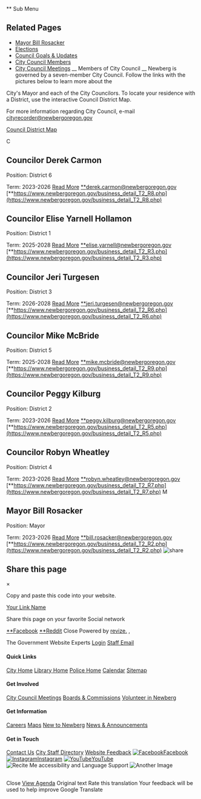   ** Sub Menu 

## Related Pages

 *  [Mayor Bill Rosacker](https://www.newbergoregon.gov/business_detail_T2_R2.php) 
 *  [Elections](https://www.newbergoregon.gov/government/city_council/elections.php) 
 *  [Council Goals & Updates](https://www.newbergoregon.gov/government/city_council/city_council_goals.php) 
 *  [City Council Members](https://www.newbergoregon.gov/government/city_council/city_council_members.php) 
 *  [City Council Meetings](https://www.newbergoregon.gov/government/city_council/city_council_meetings.php) 
  __ Members of City Council __ Newberg is governed by a seven-member City Council. Follow the links with the pictures below to learn more about the

City's Mayor and each of the City Councilors. To locate your residence with a District, use the interactive Council District Map.

For more information regarding City Council, e-mail  [cityrecorder@newbergoregon.gov](mailto:cityrecorder@newbergoregon.gov) 

  [Council District Map](https://map-newberg.hub.arcgis.com/apps/b1e7e97f9f4a491d94b68f5a74b9c06b/explore) 

 C 

## Councilor Derek Carmon

 Position: District 6

Term: 2023-2026  [Read More](https://www.newbergoregon.gov/business_detail_T2_R316.php)   [**derek.carmon@newbergoregon.gov](mailto:derek.carmon@newbergoregon.gov)  [**https://www.newbergoregon.gov/business_detail_T2_R8.php](https://www.newbergoregon.gov/business_detail_T2_R8.php)  

## Councilor Elise Yarnell Hollamon

 Position: District 1

Term: 2025-2028  [Read More](https://www.newbergoregon.gov/business_detail_T2_R313.php)   [**elise.yarnell@newbergoregon.gov](mailto:elise.yarnell@newbergoregon.gov)  [**https://www.newbergoregon.gov/business_detail_T2_R3.php](https://www.newbergoregon.gov/business_detail_T2_R3.php)  

## Councilor Jeri Turgesen

 Position: District 3

Term: 2026-2028  [Read More](https://www.newbergoregon.gov/business_detail_T2_R322.php)   [**jeri.turgesen@newbergoregon.gov](mailto:jeri.turgesen@newbergoregon.gov)  [**https://www.newbergoregon.gov/business_detail_T2_R6.php](https://www.newbergoregon.gov/business_detail_T2_R6.php)  

## Councilor Mike McBride

 Position: District 5

Term: 2025-2028  [Read More](https://www.newbergoregon.gov/business_detail_T2_R319.php)   [**mike.mcbride@newbergoregon.gov](mailto:mike.mcbride@newbergoregon.gov)  [**https://www.newbergoregon.gov/business_detail_T2_R9.php](https://www.newbergoregon.gov/business_detail_T2_R9.php)  

## Councilor Peggy Kilburg

 Position: District 2

Term: 2023-2026  [Read More](https://www.newbergoregon.gov/business_detail_T2_R318.php)   [**peggy.kilburg@newbergoregon.gov](mailto:peggy.kilburg@newbergoregon.gov)  [**https://www.newbergoregon.gov/business_detail_T2_R5.php](https://www.newbergoregon.gov/business_detail_T2_R5.php)  

## Councilor Robyn Wheatley

 Position: District 4

Term: 2023-2026  [Read More](https://www.newbergoregon.gov/business_detail_T2_R325.php)   [**robyn.wheatley@newbergoregon.gov](mailto:robyn.wheatley@newbergoregon.gov)  [**https://www.newbergoregon.gov/business_detail_T2_R7.php](https://www.newbergoregon.gov/business_detail_T2_R7.php)  M 

## Mayor Bill Rosacker

 Position: Mayor

Term: 2023-2026  [Read More](https://www.newbergoregon.gov/business_detail_T2_R327.php)   [**bill.rosacker@newbergoregon.gov](mailto:bill.rosacker@newbergoregon.gov)  [**https://www.newbergoregon.gov/business_detail_T2_R2.php](https://www.newbergoregon.gov/business_detail_T2_R2.php)   ![share](images/93d038404c3834e0af5d85ce0b39273fd1b268d9d1614f4f0e164194881e64d2.png)  

## Share this page

 × 

Copy and paste this code into your website.

<a href="http://www.newbergoregon.gov/government/city_council/city_council_members.php">Your Link Name</a> 

Share this page on your favorite Social network

  [**Facebook](https://www.facebook.com/sharer/sharer.php?u=http://www.newbergoregon.gov/government/city_council/city_council_members.php)   [**Reddit](https://www.reddit.com/submit?url=http://www.newbergoregon.gov/government/city_council/city_council_members.php)  Close Powered by [revize.](https://www.revize.com/) ,

The Government Website Experts  [Login](https://cms3.revize.com/revize/security/index.jsp?webspace=newbergor&filename=/government/city_council/city_council_members.php)   [Staff Email](https://mail.newbergoregon.gov/)  

#### Quick Links

 [City Home](https://www.newbergoregon.gov/index.php)  [Library Home](https://www.newbergoregon.gov/government/departments/library/index.php)  [Police Home](https://www.newbergoregon.gov/government/departments/police/index.php)  [Calendar](https://www.newbergoregon.gov/calendar.php)  [Sitemap](https://www.newbergoregon.gov/sitemap.php)  

#### Get Involved

 [City Council Meetings](https://www.newbergoregon.gov/government/city_council/city_council_meetings.php)  [Boards & Commissions](https://www.newbergoregon.gov/government/boards_and_commissions/index.php)  [Volunteer in Newberg](https://www.newbergoregon.gov/how_do_i/volunteer_in_newberg.php)  

#### Get Information

 [Careers](https://newbergoregon.attract.neogov.com/)  [Maps](https://map-newberg.hub.arcgis.com/)  [New to Newberg](https://www.newbergoregon.gov/residents/new_to_newberg/index.php)  [News & Announcements](https://www.newbergoregon.gov/newslist.php)  

#### Get in Touch

 [Contact Us](https://www.newbergoregon.gov/citizen_request_center/index.php)  [City Staff Directory](https://www.newbergoregon.gov/government/staff_directory.php)  [Website Feedback](https://www.newbergoregon.gov/citizen_request_center/website_feedback.php)   [![Facebook](images/15c06cb8f2e0b5a75993ccca16000d456a0e2399c85e3052b0795562ecb7a37b.png)Facebook](https://www.facebook.com/cityofnewberg)  [![Instagram](images/3a17fa2c1ea547cbaec360ad8bddae6acec9621f7718fc7f47091e96a8586abb.png)Instagram](https://www.instagram.com/cityofnewberg/)  [![YouTube](images/c89242c7c51b10ad706fd780282d40b0e01fc299affb7dcb96e863a15cc4ba6e.png)YouTube](https://www.youtube.com/@cityofnewberg)   ![Recite Me accessibility and Language Support](images/4f539f37f40c84a0431fd2e37283073df3ef53b9671ed2064cd19f51b02d0296.png)  ![Another Image](images/be9a6a585744d8f1cfdfc659a234033c2ff4ee8a83eda6519bacb8dee9f5352e.webp)  

## 

### 

 Close [View Agenda](https://www.newbergoregon.gov/government/city_council/city_council_members.php)  Original text Rate this translation Your feedback will be used to help improve Google Translate 